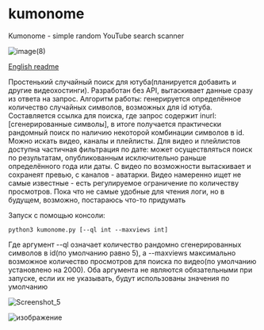 # kumonome
Kumonome - simple random YouTube search scanner


![image(8)](https://github.com/idioinfectedstrixxx/kumonome/assets/172582897/dcc9f869-5628-4291-89d3-6c5174245819)


[English readme](https://github.com/idioinfectedstrixxx/kumonome/blob/main/ENGLISH_README.md)

Простенький случайный поиск для ютуба(планируется добавить и другие видеохостинги). Разработан без API, вытаскивает данные сразу из ответа на запрос.
Алгоритм работы: генерируется определённое количество случайных символов, возможных для id ютуба. Составляется ссылка для поиска, где запрос содержит inurl:[сгенерированные символы], в итоге получается практически рандомный поиск по наличию некоторой комбинации символов в id. Можно искать видео, каналы и плейлисты. Для видео и плейлистов доступна частичная фильтрация по дате: может осуществляться поиск по результатам, опубликованным исключительно раньше определённого года или даты. С видео по возможности вытаскивает и сохранеят превью, с каналов - аватарки. Видео намеренно ищет не самые известные - есть регулируемое ограничение по количеству просмотров. Пока что не самые удобные для чтения логи, но в будущем, возможно, постараюсь что-то придумать

Запуск с помощью консоли:

```
python3 kumonome.py [--ql int --maxviews int]
```

Где аргумент --ql означает количество рандомно сгенерированных символов в id(по умолчанию равно 5), а --maxviews максимально возможное количество просмотров для поиска по видео(по умолчанию установлено на 2000). Оба аргумента не являются обязательными при запуске, если их не указывать, будут использованы значения по умолчанию


![Screenshot_5](https://github.com/idioinfectedstrixxx/kumonome/assets/172582897/024720e7-f66d-4e33-847a-cfd9806de37a)

![изображение](https://github.com/idioinfectedstrixxx/kumonome/assets/172582897/3bfde0d5-cf2e-45a9-9e78-f4e0101ded05)

